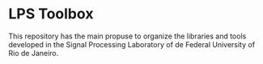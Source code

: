 # LPS Toolbox

This repository has the main propuse to organize the libraries and tools developed in the Signal Processing Laboratory of de Federal University of Rio de Janeiro.




